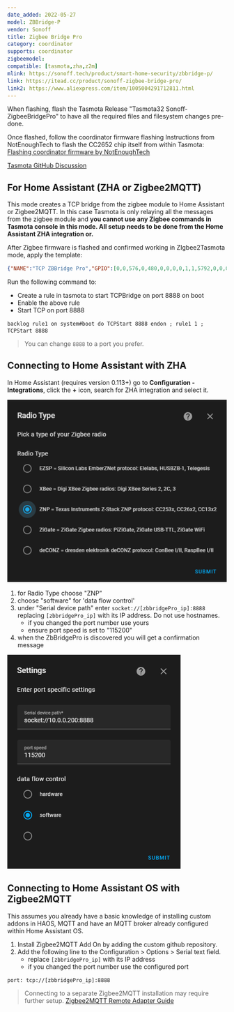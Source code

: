 ```yaml
---
date_added: 2022-05-27
model: ZBBridge-P
vendor: Sonoff
title: Zigbee Bridge Pro
category: coordinator
supports: coordinator
zigbeemodel:
compatible: [tasmota,zha,z2m]
mlink: https://sonoff.tech/product/smart-home-security/zbbridge-p/
link: https://itead.cc/product/sonoff-zigbee-bridge-pro/
link2: https://www.aliexpress.com/item/1005004291712811.html
---
```


When flashing, flash the Tasmota Release "Tasmota32 Sonoff-ZigbeeBridgePro" to have all the required files and filesystem changes pre-done. 

Once flashed, follow the coordinator firmware flashing Instructions from NotEnoughTech to flash the CC2652 chip itself from within Tasmota:
[Flashing coordinator firmware by NotEnoughTech](https://notenoughtech.com/home-automation/tasmota-on-sonoff-zb-bridge-pro/#flash)

[Tasmota GitHub Discussion](https://github.com/arendst/Tasmota/discussions/14419)

## For Home Assistant (ZHA or Zigbee2MQTT)
This mode creates a TCP bridge from the zigbee module to Home Assistant or Zigbee2MQTT. In this case Tasmota is only relaying all the messages from the zigbee module and **you cannot use any Zigbee commands in Tasmota console in this mode. All setup needs to be done from the Home Assistant ZHA integration or.**

After Zigbee firmware is flashed and confirmed working in ZIgbee2Tasmota mode, apply the template:
```json
{"NAME":"TCP ZBBridge Pro","GPIO":[0,0,576,0,480,0,0,0,0,1,1,5792,0,0,0,5472,0,320,5793,5504,0,640,608,32,0,0,0,0,0,1,0,0,0,0,0,0],"FLAG":0,"BASE":1}
```
Run the following command to:
* Create a rule in tasmota to start TCPBridge on port 8888 on boot
* Enable the above rule
* Start TCP on port 8888
```
backlog rule1 on system#boot do TCPStart 8888 endon ; rule1 1 ; TCPStart 8888
```
> You can change `8888` to a port you prefer.

## Connecting to Home Assistant with ZHA
In Home Assistant (requires version 0.113+) go to **Configuration - Integrations**, click the **+** icon, search for ZHA integration and select it. 

[![ZBBridgePro ZHA Configuration](/assets/images/sonoff_ZBBridgePro_zha.png)]((/assets/images/sonoff_ZBBridgePro_zha.png))

1. for Radio Type choose "ZNP" 
2. choose "software" for 'data flow control'
3. under "Serial device path" enter `socket://[zbbridgePro_ip]:8888` replacing `[zbbridgePro_ip]` with its IP address. Do not use hostnames. 
   - if you changed the port number use yours
   - ensure port speed is set to "115200"
4. when the ZbBridgePro is discovered you will get a confirmation message

[![ZBBridgePro ZHA Configuration](/assets/images/sonoff_ZBBridgePro_zha2.png)]((/assets/images/sonoff_ZBBridgePro_zha2.png))

## Connecting to Home Assistant OS with Zigbee2MQTT 
This assumes you already have a basic knowledge of installing custom addons in HAOS, MQTT and have an MQTT broker already configured within Home Assistant OS.
1. Install Zigbee2MQTT Add On by adding the custom github repository.
2. Add the following line to the Configuration > Options > Serial text field.
    - replace `[zbbridgePro_ip]` with its IP address
    - if you changed the port number use the configured port
```
port: tcp://[zbbridgePro_ip]:8888
```

> Connecting to a separate Zigbee2MQTT installation may require further setup. 
[Zigbee2MQTT Remote Adapter Guide](https://www.zigbee2mqtt.io/advanced/remote-adapter/connect_to_a_remote_adapter.html#_1-install-ser2net)
